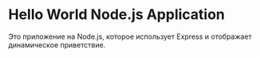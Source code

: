 # Hello World Node.js Application

Это приложение на Node.js, которое использует Express и отображает динамическое приветствие.
